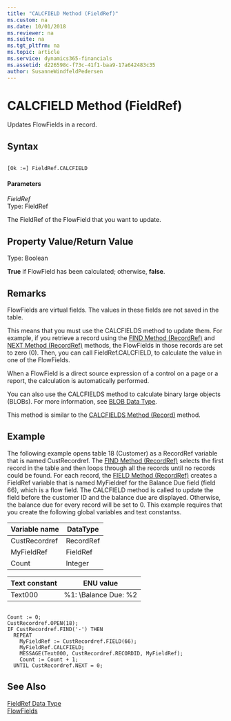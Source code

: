 ```yaml
---
title: "CALCFIELD Method (FieldRef)"
ms.custom: na
ms.date: 10/01/2018
ms.reviewer: na
ms.suite: na
ms.tgt_pltfrm: na
ms.topic: article
ms.service: dynamics365-financials
ms.assetid: d226598c-f73c-41f1-baa9-17a642483c35
author: SusanneWindfeldPedersen
---
```


 

# CALCFIELD Method (FieldRef)
Updates FlowFields in a record.  

## Syntax  

```  

[Ok :=] FieldRef.CALCFIELD  
```  

#### Parameters  
 *FieldRef*  
 Type: FieldRef  

 The FieldRef of the FlowField that you want to update.  

## Property Value/Return Value  
 Type: Boolean  

 **True** if FlowField has been calculated; otherwise, **false**.  

## Remarks  
 FlowFields are virtual fields. The values in these fields are not saved in the table.  

 This means that you must use the CALCFIELDS method to update them. For example, if you retrieve a record using the [FIND Method \(RecordRef\)](devenv-FIND-Method-RecordRef.md) and [NEXT Method \(RecordRef\)](devenv-NEXT-Method-RecordRef.md) methods, the FlowFields in those records are set to zero \(0\). Then, you can call FieldRef.CALCFIELD, to calculate the value in one of the FlowFields.  

 When a FlowField is a direct source expression of a control on a page or a report, the calculation is automatically performed.  

 You can also use the CALCFIELDS method to calculate binary large objects \(BLOBs\). For more information, see [BLOB Data Type](../datatypes/devenv-BLOB-Data-Type.md).  

 This method is similar to the [CALCFIELDS Method \(Record\)](devenv-CALCFIELDS-Method-Record.md) method.  

## Example  
 The following example opens table 18 \(Customer\) as a RecordRef variable that is named CustRecordref. The [FIND Method \(RecordRef\)](devenv-FIND-Method-RecordRef.md) selects the first record in the table and then loops through all the records until no records could be found. For each record, the [FIELD Method \(RecordRef\)](devenv-FIELD-Method-RecordRef.md) creates a FieldRef variable that is named MyFieldref for the Balance Due field \(field 66\), which is a flow field. The CALCFIELD method is called to update the field before the customer ID and the balance due are displayed. Otherwise, the balance due for every record will be set to 0. This example requires that you create the following global variables and text constantss.  

|Variable name|DataType|  
|-------------------|--------------|  
|CustRecordref|RecordRef|  
|MyFieldRef|FieldRef|  
|Count|Integer|  

|Text constant|ENU value|  
|-------------------|---------------|  
|Text000|%1: \\Balance Due: %2|  

```  

Count := 0;  
CustRecordref.OPEN(18);  
IF CustRecordref.FIND('-') THEN  
  REPEAT  
    MyFieldRef := CustRecordref.FIELD(66);  
    MyFieldRef.CALCFIELD;  
    MESSAGE(Text000, CustRecordref.RECORDID, MyFieldRef);  
    Count := Count + 1;  
  UNTIL CustRecordref.NEXT = 0;  
```  

## See Also  
 [FieldRef Data Type](../datatypes/devenv-FieldRef-Data-Type.md)   
 [FlowFields](../devenv-flowfields.md)  
